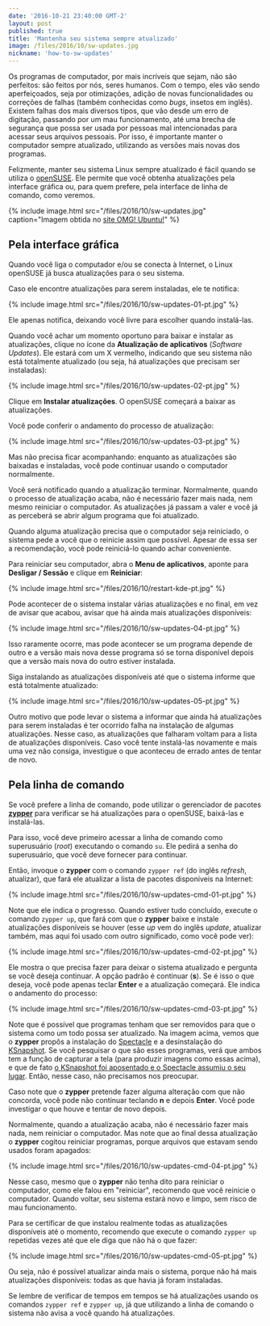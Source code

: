 ```yaml
---
date: '2016-10-21 23:40:00 GMT-2'
layout: post
published: true
title: 'Mantenha seu sistema sempre atualizado'
image: /files/2016/10/sw-updates.jpg
nickname: 'how-to-sw-updates'
---
```


Os programas de computador, por mais incríveis que sejam, não são perfeitos: são feitos por nós, seres humanos. Com o tempo, eles vão sendo aperfeiçoados, seja por otimizações, adição de novas funcionalidades ou correções de falhas (também conhecidas como *bugs*, insetos em inglês). Existem falhas dos mais diversos tipos, que vão desde um erro de digitação, passando por um mau funcionamento, até uma brecha de segurança que possa ser usada por pessoas mal intencionadas para acessar seus arquivos pessoais. Por isso, é importante manter o computador sempre atualizado, utilizando as versões mais novas dos programas.

Felizmente, manter seu sistema Linux sempre atualizado é fácil quando se utiliza o [openSUSE][opensuse]. Ele permite que você obtenha atualizações pela interface gráfica ou, para quem prefere, pela interface de linha de comando, como veremos.

{% include image.html src="/files/2016/10/sw-updates.jpg" caption="Imagem obtida no [site OMG! Ubuntu!](http://www.omgubuntu.co.uk/2016/10/why-use-linux-answer-three-short-words)" %}

## Pela interface gráfica

Quando você liga o computador e/ou se conecta à Internet, o Linux openSUSE já busca atualizações para o seu sistema.

Caso ele encontre atualizações para serem instaladas, ele te notifica:

{% include image.html src="/files/2016/10/sw-updates-01-pt.jpg" %}

Ele apenas notifica, deixando você livre para escolher quando instalá-las.

Quando você achar um momento oportuno para baixar e instalar as atualizações, clique no ícone da **Atualização de aplicativos** (*Software Updates*). Ele estará com um X vermelho, indicando que seu sistema não está totalmente atualizado (ou seja, há atualizações que precisam ser instaladas):

{% include image.html src="/files/2016/10/sw-updates-02-pt.jpg" %}

Clique em **Instalar atualizações**. O openSUSE começará a baixar as atualizações.

Você pode conferir o andamento do processo de atualização:

{% include image.html src="/files/2016/10/sw-updates-03-pt.jpg" %}

Mas não precisa ficar acompanhando: enquanto as atualizações são baixadas e instaladas, você pode continuar usando o computador normalmente.

Você será notificado quando a atualização terminar. Normalmente, quando o processo de atualização acaba, não é necessário fazer mais nada, nem mesmo reiniciar o computador. As atualizações já passam a valer e você já as perceberá se abrir algum programa que foi atualizado.

Quando alguma atualização precisa que o computador seja reiniciado, o sistema pede a você que o reinicie assim que possível. Apesar de essa ser a recomendação, você pode reiniciá-lo quando achar conveniente.

Para reiniciar seu computador, abra o **Menu de aplicativos**, aponte para **Desligar / Sessão** e clique em **Reiniciar**:

{% include image.html src="/files/2016/10/restart-kde-pt.jpg" %}

Pode acontecer de o sistema instalar várias atualizações e no final, em vez de avisar que acabou, avisar que há ainda mais atualizações disponíveis:

{% include image.html src="/files/2016/10/sw-updates-04-pt.jpg" %}

Isso raramente ocorre, mas pode acontecer se um programa depende de outro e a versão mais nova desse programa só se torna disponível depois que a versão mais nova do outro estiver instalada.

Siga instalando as atualizações disponíveis até que o sistema informe que está totalmente atualizado:

{% include image.html src="/files/2016/10/sw-updates-05-pt.jpg" %}

Outro motivo que pode levar o sistema a informar que ainda há atualizações para serem instaladas é ter ocorrido falha na instalação de algumas atualizações. Nesse caso, as atualizações que falharam voltam para a lista de atualizações disponíveis. Caso você tente instalá-las novamente e mais uma vez não consiga, investigue o que aconteceu de errado antes de tentar de novo.

## Pela linha de comando

Se você prefere a linha de comando, pode utilizar o gerenciador de pacotes [**zypper**][zypper] para verificar se há atualizações para o openSUSE, baixá-las e instalá-las.

Para isso, você deve primeiro acessar a linha de comando como superusuário (*root*) executando o comando `su`. Ele pedirá a senha do superusuário, que você deve fornecer para continuar.

Então, invoque o **zypper** com o comando `zypper ref` (do inglês *refresh*, atualizar), que fará ele atualizar a lista de pacotes disponíveis na Internet:

{% include image.html src="/files/2016/10/sw-updates-cmd-01-pt.jpg" %}

Note que ele indica o progresso. Quando estiver tudo concluído, execute o comando `zypper up`, que fará com que o **zypper** baixe e instale atualizações disponíveis se houver (esse *up* vem do inglês *update*, atualizar também, mas aqui foi usado com outro significado, como você pode ver):

{% include image.html src="/files/2016/10/sw-updates-cmd-02-pt.jpg" %}

Ele mostra o que precisa fazer para deixar o sistema atualizado e pergunta se você deseja continuar. A opção padrão é continuar (**s**). Se é isso o que deseja, você pode apenas teclar **Enter** e a atualização começará. Ele indica o andamento do processo:

{% include image.html src="/files/2016/10/sw-updates-cmd-03-pt.jpg" %}

Note que é possível que programas tenham que ser removidos para que o sistema como um todo possa ser atualizado. Na imagem acima, vemos que o **zypper** propôs a instalação do [Spectacle][spectacle] e a desinstalação do [KSnapshot][ksnapshot]. Se você pesquisar o que são esses programas, verá que ambos tem a função de capturar a tela (para produzir imagens como essas acima), e que de fato [o KSnapshot foi aposentado e o Spectacle assumiu o seu lugar][spectacle-vs-ksnapshot]. Então, nesse caso, não precisamos nos preocupar.

Caso note que o **zypper** pretende fazer alguma alteração com que não concorda, você pode não continuar teclando **n** e depois **Enter**. Você pode investigar o que houve e tentar de novo depois.

Normalmente, quando a atualização acaba, não é necessário fazer mais nada, nem reiniciar o computador. Mas note que ao final dessa atualização o **zypper** cogitou reiniciar programas, porque arquivos que estavam sendo usados foram apagados:

{% include image.html src="/files/2016/10/sw-updates-cmd-04-pt.jpg" %}

Nesse caso, mesmo que o **zypper** não tenha dito para reiniciar o computador, como ele falou em "reiniciar", recomendo que você reinicie o computador. Quando voltar, seu sistema estará novo e limpo, sem risco de mau funcionamento.

Para se certificar de que instalou realmente todas as atualizações disponíveis até o momento, recomendo que execute o comando `zypper up` repetidas vezes até que ele diga que não há o que fazer:

{% include image.html src="/files/2016/10/sw-updates-cmd-05-pt.jpg" %}

Ou seja, não é possível atualizar ainda mais o sistema, porque não há mais atualizações disponíveis: todas as que havia já foram instaladas.

Se lembre de verificar de tempos em tempos se há atualizações usando os comandos `zypper ref` e `zypper up`, já que utilizando a linha de comando o sistema não avisa a você quando há atualizações.

[opensuse]:                 https://www.opensuse.org/
[zypper]:                   https://pt.opensuse.org/Portal:Zypper
[spectacle]:                https://www.kde.org/applications/graphics/spectacle/
[ksnapshot]:                https://www.kde.org/applications/graphics/ksnapshot/
[spectacle-vs-ksnapshot]:   https://www.kde.org/announcements/announce-applications-15.12.0.php

